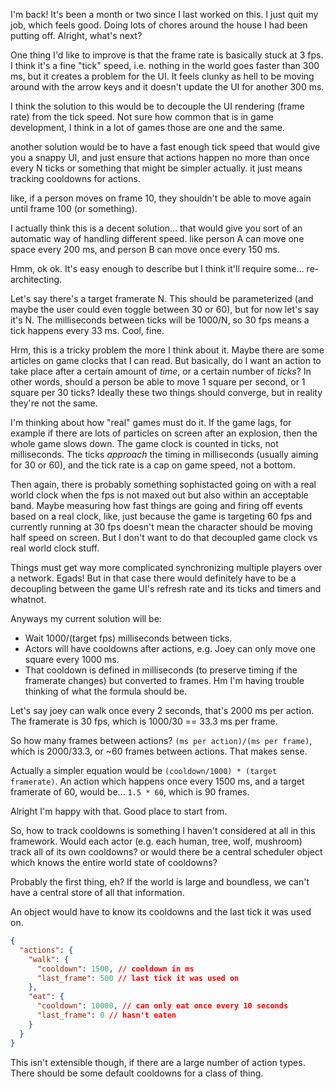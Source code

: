 I'm back! It's been a month or two since I last worked on this. I just quit my
job, which feels good. Doing lots of chores around the house I had been putting
off. Alright, what's next?

One thing I'd like to improve is that the frame rate is basically stuck at 3
fps. I think it's a fine "tick" speed, i.e. nothing in the world goes faster
than 300 ms, but it creates a problem for the UI. It feels clunky as hell to be
moving around with the arrow keys and it doesn't update the UI for another 300
ms.

I think the solution to this would be to decouple the UI rendering (frame rate)
from the tick speed. Not sure how common that is in game development, I think in
a lot of games those are one and the same.

another solution would be to have a fast enough tick speed that would give you a
snappy UI, and just ensure that actions happen no more than once every N ticks
or something that might be simpler actually. it just means tracking cooldowns
for actions.

like, if a person moves on frame 10, they shouldn't be able to move again until
frame 100 (or something).

I actually think this is a decent solution... that would give you sort of an
automatic way of handling different speed. like person A can move one space
every 200 ms, and person B can move once every 150 ms.

Hmm, ok ok. It's easy enough to describe but I think it'll require some...
re-architecting.

Let's say there's a target framerate N. This should be parameterized (and maybe
the user could even toggle between 30 or 60), but for now let's say it's N. The
milliseconds between ticks will be 1000/N, so 30 fps means a tick happens every
33 ms. Cool, fine.

Hrm, this is a tricky problem the more I think about it. Maybe there are some
articles on game clocks that I can read. But basically, do I want an action to
take place after a certain amount of _time_, or a certain number of _ticks_? In
other words, should a person be able to move 1 square per second, or 1 square
per 30 ticks? Ideally these two things should converge, but in reality they're
not the same.

I'm thinking about how "real" games must do it. If the game lags, for example if
there are lots of particles on screen after an explosion, then the whole game
slows down. The game clock is counted in ticks, not milliseconds. The ticks
_approach_ the timing in milliseconds (usually aiming for 30 or 60), and the
tick rate is a cap on game speed, not a bottom.

Then again, there is probably something sophistacted going on with a real world
clock when the fps is not maxed out but also within an acceptable band. Maybe
measuring how fast things are going and firing off events based on a real clock,
like, just because the game is targeting 60 fps and currently running at 30 fps
doesn't mean the character should be moving half speed on screen. But I don't
want to do that decoupled game clock vs real world clock stuff.

Things must get way more complicated synchronizing multiple players over a
network. Egads! But in that case there would definitely have to be a decoupling
between the game UI's refresh rate and its ticks and timers and whatnot.

Anyways my current solution will be:

- Wait 1000/(target fps) milliseconds between ticks.
- Actors will have cooldowns after actions, e.g. Joey can only move one square
  every 1000 ms.
- That cooldown is defined in milliseconds (to preserve timing if the framerate
  changes) but converted to frames. Hm I'm having trouble thinking of what the
  formula should be.

Let's say joey can walk once every 2 seconds, that's 2000 ms per action. The
framerate is 30 fps, which is 1000/30 == 33.3 ms per frame.

So how many frames between actions? `(ms per action)/(ms per frame)`, which is
2000/33.3, or ~60 frames between actions. That makes sense.

Actually a simpler equation would be `(cooldown/1000) * (target framerate)`. An
action which happens once every 1500 ms, and a target framerate of 60, would
be... `1.5 * 60`, which is 90 frames.

Alright I'm happy with that. Good place to start from.

So, how to track cooldowns is something I haven't considered at all in this
framework. Would each actor (e.g. each human, tree, wolf, mushroom) track all of
its own cooldowns? or would there be a central scheduler object which knows the
entire world state of cooldowns?

Probably the first thing, eh? If the world is large and boundless, we can't have
a central store of all that information.

An object would have to know its cooldowns and the last tick it was used on.

```json
{
  "actions": {
    "walk": {
      "cooldown": 1500, // cooldown in ms
      "last_frame": 500 // last tick it was used on
    },
    "eat": {
      "cooldown": 10000, // can only eat once every 10 seconds
      "last_frame": 0 // hasn't eaten
    }
  }
}
```

This isn't extensible though, if there are a large number of action types. There
should be some default cooldowns for a class of thing.
